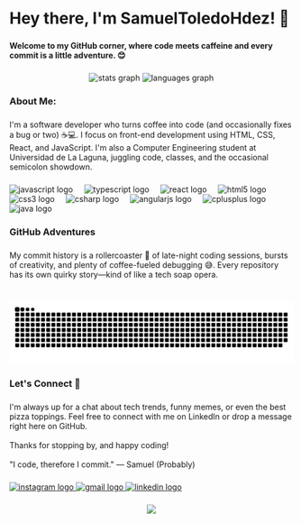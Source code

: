 <h1 align="left">Hey there, I'm SamuelToledoHdez! 👋</h1>

###

<h4 align="left">Welcome to my GitHub corner, where code meets caffeine and every commit is a little adventure. 😊</h4>

###

<div align="center">
  <img src="https://github-readme-stats.vercel.app/api?username=SamuelToledoHdez&hide_title=false&hide_rank=false&show_icons=true&include_all_commits=true&count_private=true&disable_animations=false&theme=dracula&locale=en&hide_border=false" height="150" alt="stats graph"  />
  <img src="https://github-readme-stats.vercel.app/api/top-langs?username=SamuelToledoHdez&locale=en&hide_title=false&layout=compact&card_width=320&langs_count=5&theme=dracula&hide_border=false" height="150" alt="languages graph"  />
</div>

###

<h3 align="left">About Me:</h3>

###

<p align="left">I'm a software developer who turns coffee into code (and occasionally fixes a bug or two) ☕💻. I focus on front-end development using HTML, CSS, React, and JavaScript. I'm also a Computer Engineering student at Universidad de La Laguna, juggling code, classes, and the occasional semicolon showdown.</p>

###

<div align="left">
  <img src="https://cdn.jsdelivr.net/gh/devicons/devicon/icons/javascript/javascript-original.svg" height="30" alt="javascript logo"  />
  <img width="12" />
  <img src="https://cdn.jsdelivr.net/gh/devicons/devicon/icons/typescript/typescript-original.svg" height="30" alt="typescript logo"  />
  <img width="12" />
  <img src="https://cdn.jsdelivr.net/gh/devicons/devicon/icons/react/react-original.svg" height="30" alt="react logo"  />
  <img width="12" />
  <img src="https://cdn.jsdelivr.net/gh/devicons/devicon/icons/html5/html5-original.svg" height="30" alt="html5 logo"  />
  <img width="12" />
  <img src="https://cdn.jsdelivr.net/gh/devicons/devicon/icons/css3/css3-original.svg" height="30" alt="css3 logo"  />
  <img width="12" />
  <img src="https://cdn.jsdelivr.net/gh/devicons/devicon/icons/csharp/csharp-original.svg" height="30" alt="csharp logo"  />
  <img width="12" />
  <img src="https://cdn.jsdelivr.net/gh/devicons/devicon/icons/angularjs/angularjs-original.svg" height="30" alt="angularjs logo"  />
  <img width="12" />
  <img src="https://cdn.jsdelivr.net/gh/devicons/devicon/icons/cplusplus/cplusplus-original.svg" height="30" alt="cplusplus logo"  />
  <img width="12" />
  <img src="https://cdn.jsdelivr.net/gh/devicons/devicon/icons/java/java-original.svg" height="30" alt="java logo"  />
</div>

###

<h3 align="left">GitHub Adventures</h3>

###

<p align="left">My commit history is a rollercoaster 🎢 of late-night coding sessions, bursts of creativity, and plenty of coffee-fueled debugging 😅. Every repository has its own quirky story—kind of like a tech soap opera.</p>

###

<br clear="both">

<img src="https://raw.githubusercontent.com/SamuelToledoHdez/SamuelToledoHdez/output/snake.svg" alt="Snake animation" />

###

<h3 align="left">Let's Connect 🤝</h3>

###

<p align="left">I'm always up for a chat about tech trends, funny memes, or even the best pizza toppings. Feel free to connect with me on LinkedIn or drop a message right here on GitHub.<br><br>Thanks for stopping by, and happy coding!<br><br>"I code, therefore I commit." — Samuel (Probably)</p>

###

<div align="left">
  <a href="https://www.instagram.com/samtoledoh_/" target="_blank">
    <img src="https://img.shields.io/static/v1?message=Instagram&logo=instagram&label=&color=E4405F&logoColor=white&labelColor=&style=for-the-badge" height="35" alt="instagram logo"  />
  </a>
  <a href="mailto:stolh1412@gmail.com" target="_blank">
    <img src="https://img.shields.io/static/v1?message=Gmail&logo=gmail&label=&color=D14836&logoColor=white&labelColor=&style=for-the-badge" height="35" alt="gmail logo"  />
  </a>
  <a href="https://www.linkedin.com/in/samuel-toledo-hdez/" target="_blank">
    <img src="https://img.shields.io/static/v1?message=LinkedIn&logo=linkedin&label=&color=0077B5&logoColor=white&labelColor=&style=for-the-badge" height="35" alt="linkedin logo"  />
  </a>
</div>

###

<div align="center">
  <img src="https://profile-counter.glitch.me/SamuelToledoHdez/count.svg?"  />
</div>

###
